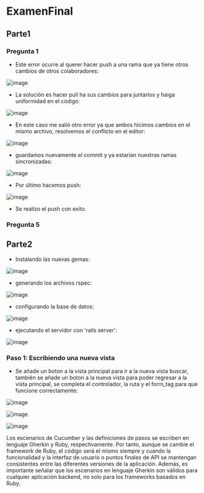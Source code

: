 # ExamenFinal

## Parte1

### Pregunta 1

- Este error ocurre al querer hacer push a una rama que ya tiene otros cambios de otros colaboradores:

![image](https://github.com/Daniel349167/ExamenFinal-DesarrolloSoftware/assets/62466867/fc636735-12ba-4619-8511-fa502f0c189a)

- La solución es hacer pull ha sus cambios para juntarlos y haiga uniformidad en el código:

![image](https://github.com/Daniel349167/ExamenFinal-DesarrolloSoftware/assets/62466867/db774b17-bd91-48f6-9ce1-73512c1c544c)

- En este caso me salió otro error ya que ambos hicimos cambios en el mismo archivo, resolvemos el conflicto en el editor:

![image](https://github.com/Daniel349167/ExamenFinal-DesarrolloSoftware/assets/62466867/209d4be1-af4a-4a42-ba9d-cbba7885c51f)

- guardamos nuevamente el commit y ya estarían nuestras ramas sincronizadas:

![image](https://github.com/Daniel349167/ExamenFinal-DesarrolloSoftware/assets/62466867/a3b30dc6-4b3e-4d64-a98c-dcfa9a5344b6)

- Por último hacemos push:

![image](https://github.com/Daniel349167/ExamenFinal-DesarrolloSoftware/assets/62466867/2ad94503-da9f-4883-9461-befc9716218e)

- Se realizo el push con exito.

### Pregunta 5


## Parte2

- Instalando las nuevas gemas:

![image](https://github.com/Daniel349167/ExamenFinal-CC3S2/assets/62466867/2c597d69-4a8c-4146-8caa-80cd19f05981)

- generando los archivos rspec:

![image](https://github.com/Daniel349167/ExamenFinal-CC3S2/assets/62466867/bf5ed174-d00b-4cd6-acba-de87cfa10784)

- configurando la base de datos:

![image](https://github.com/Daniel349167/ExamenFinal-CC3S2/assets/62466867/b2f3e961-0684-47c9-a44a-da94c6b89e61)

- ejecutando el servidor con 'rails server':

![image](https://github.com/Daniel349167/ExamenFinal-CC3S2/assets/62466867/7df9436a-3ead-41a0-b868-3917aabcd8d1)

### Paso 1: Escribiendo una nueva vista

- Se añade un boton a la vista principal para ir a la nueva vista buscar, también se añade un boton a la nueva vista para poder regresar a la vista principal, se completa el controlador, la ruta y el form_tag para que funcione correctamente:

![image](https://github.com/Daniel349167/ExamenFinal-CC3S2/assets/62466867/194428f0-3857-4cb2-a688-d4e1ab80f3c4)

![image](https://github.com/Daniel349167/ExamenFinal-CC3S2/assets/62466867/771995e2-9520-41f8-9589-afcd35cfd0c0)

![image](https://github.com/Daniel349167/ExamenFinal-CC3S2/assets/62466867/69997e37-478d-4752-bf38-5da070936233)













Los escenarios de Cucumber y las definiciones de pasos se escriben en lenguaje Gherkin y Ruby, respectivamente. Por tanto, aunque se cambie el framework de Ruby, el código será el mismo siempre y cuando la funcionalidad y la interfaz de usuario o puntos finales de API se mantengan consistentes entre las diferentes versiones de la aplicación. Además, es importante señalar que los escenarios en lenguaje Gherkin son válidos para cualquier aplicación backend, no solo para los frameworks basados en Ruby.

